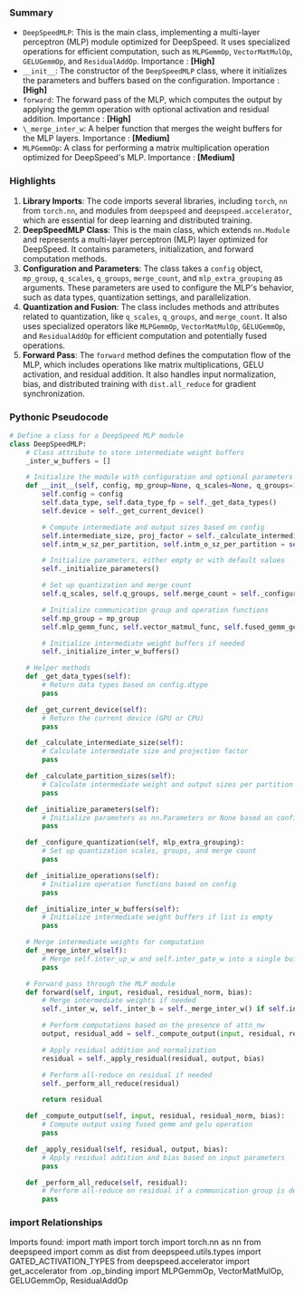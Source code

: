 

### Summary



* `DeepSpeedMLP`: This is the main class, implementing a multi-layer perceptron (MLP) module optimized for DeepSpeed. It uses specialized operations for efficient computation, such as `MLPGemmOp`, `VectorMatMulOp`, `GELUGemmOp`, and `ResidualAddOp`. Importance : **[High]**
* `__init__`: The constructor of the `DeepSpeedMLP` class, where it initializes the parameters and buffers based on the configuration. Importance : **[High]**
* `forward`: The forward pass of the MLP, which computes the output by applying the gemm operation with optional activation and residual addition. Importance : **[High]**
* `\_merge_inter_w`: A helper function that merges the weight buffers for the MLP layers. Importance : **[Medium]**
* `MLPGemmOp`: A class for performing a matrix multiplication operation optimized for DeepSpeed's MLP. Importance : **[Medium]**

### Highlights



1. **Library Imports**: The code imports several libraries, including `torch`, `nn` from `torch.nn`, and modules from `deepspeed` and `deepspeed.accelerator`, which are essential for deep learning and distributed training.
2. **DeepSpeedMLP Class**: This is the main class, which extends `nn.Module` and represents a multi-layer perceptron (MLP) layer optimized for DeepSpeed. It contains parameters, initialization, and forward computation methods.
3. **Configuration and Parameters**: The class takes a `config` object, `mp_group`, `q_scales`, `q_groups`, `merge_count`, and `mlp_extra_grouping` as arguments. These parameters are used to configure the MLP's behavior, such as data types, quantization settings, and parallelization.
4. **Quantization and Fusion**: The class includes methods and attributes related to quantization, like `q_scales`, `q_groups`, and `merge_count`. It also uses specialized operators like `MLPGemmOp`, `VectorMatMulOp`, `GELUGemmOp`, and `ResidualAddOp` for efficient computation and potentially fused operations.
5. **Forward Pass**: The `forward` method defines the computation flow of the MLP, which includes operations like matrix multiplications, GELU activation, and residual addition. It also handles input normalization, bias, and distributed training with `dist.all_reduce` for gradient synchronization.

### Pythonic Pseudocode

```python
# Define a class for a DeepSpeed MLP module
class DeepSpeedMLP:
    # Class attribute to store intermediate weight buffers
    _inter_w_buffers = []

    # Initialize the module with configuration and optional parameters
    def __init__(self, config, mp_group=None, q_scales=None, q_groups=1, merge_count=1, mlp_extra_grouping=False):
        self.config = config
        self.data_type, self.data_type_fp = self._get_data_types()
        self.device = self._get_current_device()

        # Compute intermediate and output sizes based on config
        self.intermediate_size, proj_factor = self._calculate_intermediate_size()
        self.intm_w_sz_per_partition, self.intm_o_sz_per_partition = self._calculate_partition_sizes()

        # Initialize parameters, either empty or with default values
        self._initialize_parameters()

        # Set up quantization and merge count
        self.q_scales, self.q_groups, self.merge_count = self._configure_quantization(mlp_extra_grouping)

        # Initialize communication group and operation functions
        self.mp_group = mp_group
        self.mlp_gemm_func, self.vector_matmul_func, self.fused_gemm_gelu, self.residual_add_func = self._initialize_operations()

        # Initialize intermediate weight buffers if needed
        self._initialize_inter_w_buffers()

    # Helper methods
    def _get_data_types(self):
        # Return data types based on config.dtype
        pass

    def _get_current_device(self):
        # Return the current device (GPU or CPU)
        pass

    def _calculate_intermediate_size(self):
        # Calculate intermediate size and projection factor
        pass

    def _calculate_partition_sizes(self):
        # Calculate intermediate weight and output sizes per partition
        pass

    def _initialize_parameters(self):
        # Initialize parameters as nn.Parameters or None based on config.set_empty_params
        pass

    def _configure_quantization(self, mlp_extra_grouping):
        # Set up quantization scales, groups, and merge count
        pass

    def _initialize_operations(self):
        # Initialize operation functions based on config
        pass

    def _initialize_inter_w_buffers(self):
        # Initialize intermediate weight buffers if list is empty
        pass

    # Merge intermediate weights for computation
    def _merge_inter_w(self):
        # Merge self.inter_up_w and self.inter_gate_w into a single buffer
        pass

    # Forward pass through the MLP module
    def forward(self, input, residual, residual_norm, bias):
        # Merge intermediate weights if needed
        self._inter_w, self._inter_b = self._merge_inter_w() if self.inter_w is None else (self.inter_w, self.inter_b)

        # Perform computations based on the presence of attn_nw
        output, residual_add = self._compute_output(input, residual, residual_norm, bias)

        # Apply residual addition and normalization
        residual = self._apply_residual(residual, output, bias)

        # Perform all-reduce on residual if needed
        self._perform_all_reduce(residual)

        return residual

    def _compute_output(self, input, residual, residual_norm, bias):
        # Compute output using fused gemm and gelu operation
        pass

    def _apply_residual(self, residual, output, bias):
        # Apply residual addition and bias based on input parameters
        pass

    def _perform_all_reduce(self, residual):
        # Perform all-reduce on residual if a communication group is defined
        pass
```


### import Relationships

Imports found:
import math
import torch
import torch.nn as nn
from deepspeed import comm as dist
from deepspeed.utils.types import GATED_ACTIVATION_TYPES
from deepspeed.accelerator import get_accelerator
from .op_binding import MLPGemmOp, VectorMatMulOp, GELUGemmOp, ResidualAddOp